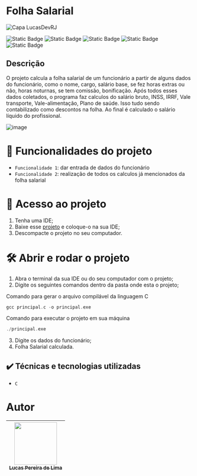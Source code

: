 # Folha Salarial
![Capa LucasDevRJ](https://github.com/user-attachments/assets/b018c4ad-df19-400b-b16a-c88e23059dea)

![Static Badge](https://img.shields.io/badge/LucasDevRJ%20-%20Desenvolvedor?style=for-the-badge&label=Desenvolvedor)
![Static Badge](https://img.shields.io/badge/Sim%20-%20Autoral?style=for-the-badge&label=Autoral)
![Static Badge](https://img.shields.io/badge/Finalizado%20-%20Autoral?style=for-the-badge&label=Status)
![Static Badge](https://img.shields.io/badge/C%20-%20Linguagem?style=for-the-badge&label=Linguagem)
![Static Badge](https://img.shields.io/badge/11/2024%20-%2011/2024?style=for-the-badge&label=Data)

## Descrição
O projeto calcula a folha salarial de um funcionário a partir de alguns dados do funcionário, como o nome, cargo, salário base, se fez horas extras ou não, horas noturnas, se tem comissão, bonificação. Após todos esses dados coletados, o programa faz calculos do salário bruto, INSS, IRRF, Vale transporte, Vale-alimentação, Plano de saúde. Isso tudo sendo contabilizado como descontos na folha. Ao final é calculado o salário líquido do profissional.

![image](https://github.com/user-attachments/assets/b5354880-f290-4065-a63c-b5e33c285166)

# :hammer: Funcionalidades do projeto

- `Funcionalidade 1`: dar entrada de dados do funcionário
- `Funcionalidade 2`: realização de todos os calculos já mencionados da folha salarial

# 📁 Acesso ao projeto

1. Tenha uma IDE;
2. Baixe esse <a href="https://github.com/LucasDevRJ/folha_salarial/archive/refs/heads/main.zip">projeto</a> e coloque-o na sua IDE;
3. Descompacte o projeto no seu computador.

# 🛠️ Abrir e rodar o projeto

1. Abra o terminal da sua IDE ou do seu computador com o projeto;
2. Digite os seguintes comandos dentro da pasta onde esta o projeto;

Comando para gerar o arquivo compilável da linguagem C
~~~c
gcc principal.c -o principal.exe
~~~

Comando para executar o projeto em sua máquina
~~~c
./principal.exe
~~~
3. Digite os dados do funcionário;
4. Folha Salarial calculada.

## ✔️ Técnicas e tecnologias utilizadas

- ``C``

# Autor

| [<img loading="lazy" src="https://avatars.githubusercontent.com/u/95040236?v=4" width=115><br><sub>Lucas Pereira de Lima</sub>](https://github.com/LucasDevRJ) |
| :---: |
